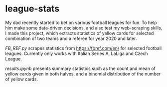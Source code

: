 # league-stats

My dad recently started to bet on various football leagues for fun. To help him make some data-driven decisions, and also test my web-scraping skills, I made this project, which extracts statistics of yellow cards for selected combination of two teams and a referee for year 2020 and later.

*FB_REF.py* scrapes statistics from https://fbref.com/en/ for selected football leagues. Currently only works with Italian Series A, LaLiga and Czech League.

*results.ipynb* presents summary statistics such as the count and mean of yellow cards given in both halves, and a binomial distribution of the number of yellow cards.
